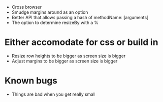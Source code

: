 * Cross browser
* Smudge margins around as an option
* Better API that allows passing a hash of methodName: [arguments]
* The option to determine resizeBy with a %

# Either accomodate for css or build in
* Resize row heights to be bigger as screen size is bigger
* Adjust margins to be bigger as screen size is bigger

# Known bugs

* Things are bad when you get really small